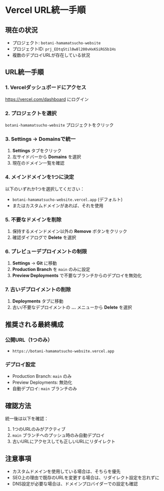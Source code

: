 # Vercel URL統一手順

## 現在の状況
- プロジェクト: `botani-hamamatsucho-website`
- プロジェクトID: `prj_EDtqStil0w8l200vHxKSiRG5b1Hs`
- 複数のデプロイURLが存在している状況

## URL統一手順

### 1. Vercelダッシュボードにアクセス
https://vercel.com/dashboard にログイン

### 2. プロジェクトを選択
`botani-hamamatsucho-website` プロジェクトをクリック

### 3. Settings → Domainsで統一
1. **Settings** タブをクリック
2. 左サイドバーから **Domains** を選択
3. 現在のドメイン一覧を確認

### 4. メインドメインを1つに決定
以下のいずれか1つを選択してください：
- `botani-hamamatsucho-website.vercel.app` (デフォルト)
- またはカスタムドメインがあれば、それを使用

### 5. 不要なドメインを削除
1. 保持するメインドメイン以外の **Remove** ボタンをクリック
2. 確認ダイアログで **Delete** を選択

### 6. プレビューデプロイメントの制限
1. **Settings** → **Git** に移動
2. **Production Branch** を `main` のみに設定
3. **Preview Deployments** で不要なブランチからのデプロイを無効化

### 7. 古いデプロイメントの削除
1. **Deployments** タブに移動
2. 古い/不要なデプロイメントの **...** メニューから **Delete** を選択

## 推奨される最終構成

### 公開URL（1つのみ）
- `https://botani-hamamatsucho-website.vercel.app`

### デプロイ設定
- Production Branch: `main` のみ
- Preview Deployments: 無効化
- 自動デプロイ: `main` ブランチのみ

## 確認方法
統一後は以下を確認：
1. 1つのURLのみがアクティブ
2. `main` ブランチへのプッシュ時のみ自動デプロイ
3. 古いURLにアクセスしても正しいURLにリダイレクト

## 注意事項
- カスタムドメインを使用している場合は、そちらを優先
- SEO上の理由で既存のURLを変更する場合は、リダイレクト設定を忘れずに
- DNS設定が必要な場合は、ドメインプロバイダーでの設定も確認